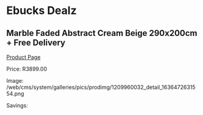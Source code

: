 
# Ebucks Dealz
## Marble Faded Abstract Cream Beige 290x200cm + Free Delivery
[Product Page](https://www.ebucks.com/web/shop/productSelected.do?prodId=1209960032&catId=1209942745)

Price: R3899.00

Image: /web/cms/system/galleries/pics/prodimg/1209960032_detail_1636472631554.png

Savings: 


	